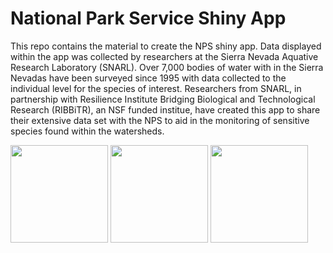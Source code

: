 # National Park Service Shiny App

This repo contains the material to create the NPS shiny app. Data displayed within the app was collected by researchers at the Sierra Nevada Aquative Research Laboratory (SNARL). Over 7,000 bodies of water with in the Sierra Nevadas have been surveyed since 1995 with data collected to the individual level for the species of interest. Researchers from SNARL, in partnership with Resilience Institute Bridging Biological and Technological Research (RIBBiTR), an NSF funded institue, have created this app to share their extensive data set with the NPS to aid in the monitoring of sensitive species found within the watersheds.

<img src="https://user-images.githubusercontent.com/88209553/192006853-fff68790-e932-465d-84a7-63bfc2d17426.png" width="156"> <img src="https://user-images.githubusercontent.com/88209553/192006723-fb1e6d6b-57d3-4fee-97ea-e7a90a7de3ae.png" width="156">  <img src="https://github.com/Jake-Eisaguirre/NPS_Shiny/blob/main/NPS_ShinyApp/www/nps.png" width="156">

